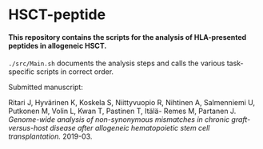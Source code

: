 # HSCT-peptide

#### This repository contains the scripts for the analysis of HLA-presented peptides in allogeneic HSCT.


`./src/Main.sh` documents the analysis steps and calls the various task-specific scripts in correct order.


Submitted manuscript:

Ritari J, Hyvärinen K, Koskela  S, Niittyvuopio R, Nihtinen A, Salmenniemi U, Putkonen M, Volin L, Kwan T, Pastinen T, Itälä-
Remes M, Partanen J. _Genome-wide analysis of non-synonymous mismatches in chronic graft-versus-host disease after allogeneic hematopoietic stem cell transplantation._ 2019-03.


